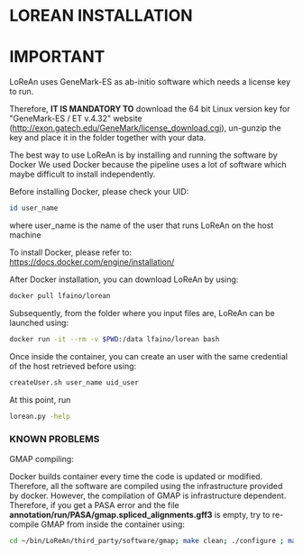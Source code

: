 # LOREAN INSTALLATION

# IMPORTANT
LoReAn uses GeneMark-ES as ab-initio software which needs a license key to run. 

Therefore, **IT IS MANDATORY TO** download the 64 bit Linux version key for "GeneMark-ES / ET v.4.32" website (http://exon.gatech.edu/GeneMark/license_download.cgi), un-gunzip the key and place it in 
the folder together with your data.

The best way to use LoReAn is by installing and running the software by Docker
We used Docker because the pipeline uses a lot of software which maybe difficult to install independently.

Before installing Docker, please check your UID:
```bash
id user_name
```
where user_name is the name of the user that runs LoReAn on the host machine

To install Docker, please refer to:
https://docs.docker.com/engine/installation/

After Docker installation, you can download LoReAn by using:
```bash
docker pull lfaino/lorean
```

Subsequently, from the folder where you input files are, LoReAn can be launched using:
```bash
docker run -it --rm -v $PWD:/data lfaino/lorean bash
```

Once inside the container, you can create an user with the same credential of the host retrieved before using:
```bash
createUser.sh user_name uid_user
```
At this point, run

```bash
lorean.py -help
```

### KNOWN PROBLEMS 

GMAP compiling:

Docker builds container every time the code is updated or modified. Therefore, all the software are compiled using the infrastructure provided by docker. However, the compilation of GMAP is 
infrastructure dependent. Therefore, if you get a PASA error and the file **annotation/run/PASA/gmap.spliced_alignments.gff3** is empty, try to re-compile GMAP from inside the 
container using:
```bash
cd ~/bin/LoReAn/third_party/software/gmap; make clean; ./configure ; make ; sudo make install ; cd /data/
```

